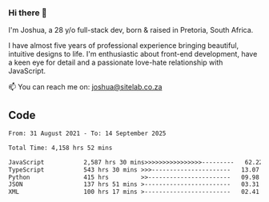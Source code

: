 ### Hi there 👋

I'm Joshua, a 28 y/o full-stack dev, born & raised in Pretoria, South Africa. 

I have almost five years of professional experience bringing beautiful, intuitive designs to life. I'm enthusiastic about front-end development, have a keen eye for detail and a passionate love-hate relationship with JavaScript.

📫 You can reach me on: joshua@sitelab.co.za

## **Code**

<!--START_SECTION:waka-->

```txt
From: 31 August 2021 - To: 14 September 2025

Total Time: 4,158 hrs 52 mins

JavaScript           2,587 hrs 30 mins>>>>>>>>>>>>>>>>---------   62.22 %
TypeScript           543 hrs 30 mins >>>----------------------   13.07 %
Python               415 hrs         >>-----------------------   09.98 %
JSON                 137 hrs 51 mins >------------------------   03.31 %
XML                  100 hrs 17 mins >------------------------   02.41 %
```

<!--END_SECTION:waka-->
